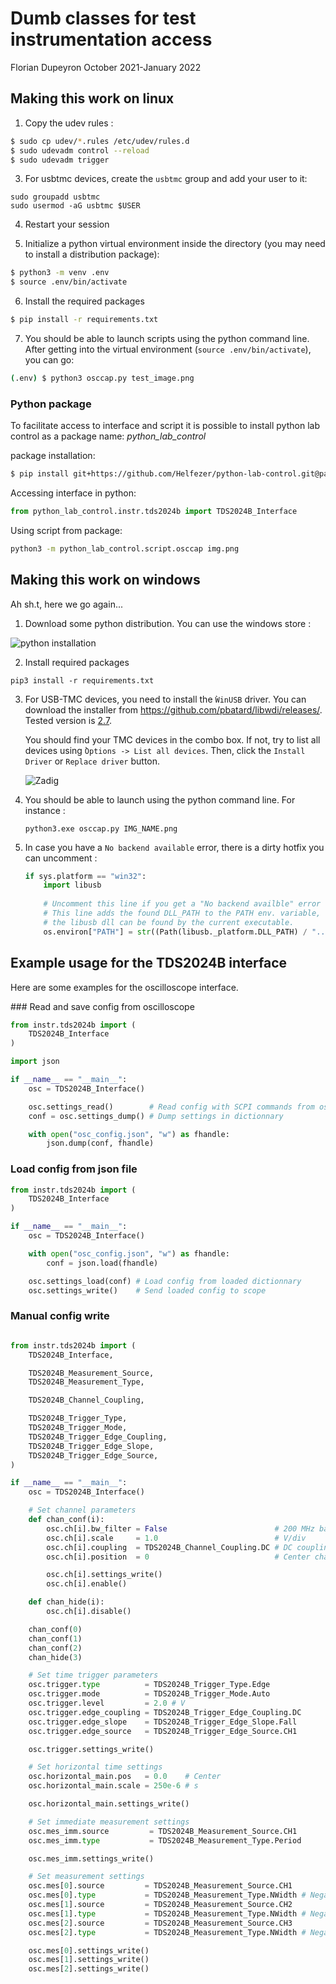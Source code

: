 Dumb classes for test instrumentation access
============================================

Florian Dupeyron
October 2021-January 2022

Making this work on linux
-------------------------

1. Copy the udev rules :

```bash
$ sudo cp udev/*.rules /etc/udev/rules.d
$ sudo udevadm control --reload
$ sudo udevadm trigger
```

3. For usbtmc devices, create the `usbtmc` group and add your user to it:

```
sudo groupadd usbtmc
sudo usermod -aG usbtmc $USER
```

4. Restart your session

5. Initialize a python virtual environment inside the directory (you may need to install a distribution package):

```bash
$ python3 -m venv .env
$ source .env/bin/activate
```

6. Install the required packages

```bash
$ pip install -r requirements.txt
```

7. You should be able to launch scripts using the python command line. After getting into the virtual environment (`source .env/bin/activate`),
   you can go:

```bash
(.env) $ python3 osccap.py test_image.png
```

### Python package

To facilitate access to interface and script it is possible to install python lab control as a package name: *python_lab_control*

package installation:
```bash
$ pip install git+https://github.com/Helfezer/python-lab-control.git@package_python
```

Accessing interface in python:
```python
from python_lab_control.instr.tds2024b import TDS2024B_Interface
```

Using script from package:
```bash
python3 -m python_lab_control.script.osccap img.png
```

Making this work on windows
---------------------------

Ah sh.t, here we go again...

1. Download some python distribution. You can use the windows store :

![python installation](doc/img/python-windows_store.png)

2. Install required packages

```
pip3 install -r requirements.txt
```

3. For USB-TMC devices, you need to install the ̀`WinUSB` driver. You can
   download the installer from https://github.com/pbatard/libwdi/releases/.
   Tested version is
   [2.7](https://github.com/pbatard/libwdi/releases/download/v1.4.1/zadig-2.7.exe).

   You should find your TMC devices in the combo box. If not, try to list all
   devices using ̀`Options -> List all devices`. Then, click the `Install Driver`
   or `Replace driver` button.

   ![Zadig](doc/img/zadig_installer.png)

4. You should be able to launch using the python command line. For instance :

   ```
   python3.exe osccap.py IMG_NAME.png
   ```

5. In case you have a `No backend available` error, there is a dirty hotfix you can
   uncomment :

   ```python
   if sys.platform == "win32":
       import libusb
       
       # Uncomment this line if you get a "No backend availble" error
       # This line adds the found DLL_PATH to the PATH env. variable, so that
       # the libusb dll can be found by the current executable.
       os.environ["PATH"] = str((Path(libusb._platform.DLL_PATH) / "..").resolve()) + os.pathsep + os.environ["PATH"]
   ```

Example usage for the TDS2024B interface
----------------------------------------

Here are some examples for the oscilloscope interface.

### Read and save config from oscilloscope

```python
from instr.tds2024b import (
	TDS2024B_Interface
)

import json

if __name__ == "__main__":
	osc = TDS2024B_Interface()

	osc.settings_read()        # Read config with SCPI commands from oscilloscope
	conf = osc.settings_dump() # Dump settings in dictionnary

	with open("osc_config.json", "w") as fhandle:
		json.dump(conf, fhandle)
```

### Load config from json file

```python
from instr.tds2024b import (
	TDS2024B_Interface
)

if __name__ == "__main__":
	osc = TDS2024B_Interface()

	with open("osc_config.json", "w") as fhandle:
		conf = json.load(fhandle)

	osc.settings_load(conf) # Load config from loaded dictionnary
	osc.settings_write()    # Send loaded config to scope
```

### Manual config write

```python

from instr.tds2024b import (
    TDS2024B_Interface,

    TDS2024B_Measurement_Source,
    TDS2024B_Measurement_Type,

    TDS2024B_Channel_Coupling,

    TDS2024B_Trigger_Type,
    TDS2024B_Trigger_Mode,
    TDS2024B_Trigger_Edge_Coupling,
    TDS2024B_Trigger_Edge_Slope,
    TDS2024B_Trigger_Edge_Source,
)

if __name__ == "__main__":
	osc = TDS2024B_Interface()

	# Set channel parameters
	def chan_conf(i):
		osc.ch[i].bw_filter = False                        # 200 MHz bandwidth
		osc.ch[i].scale     = 1.0                          # V/div
		osc.ch[i].coupling  = TDS2024B_Channel_Coupling.DC # DC coupling
		osc.ch[i].position  = 0                            # Center channel on scope

		osc.ch[i].settings_write()
		osc.ch[i].enable()

	def chan_hide(i):
		osc.ch[i].disable()

	chan_conf(0)
	chan_conf(1)
	chan_conf(2)
	chan_hide(3)

	# Set time trigger parameters
	osc.trigger.type          = TDS2024B_Trigger_Type.Edge
	osc.trigger.mode          = TDS2024B_Trigger_Mode.Auto
	osc.trigger.level         = 2.0 # V
	osc.trigger.edge_coupling = TDS2024B_Trigger_Edge_Coupling.DC
	osc.trigger.edge_slope    = TDS2024B_Trigger_Edge_Slope.Fall
	osc.trigger.edge_source   = TDS2024B_Trigger_Edge_Source.CH1

	osc.trigger.settings_write()

	# Set horizontal time settings
	osc.horizontal_main.pos   = 0.0    # Center
	osc.horizontal_main.scale = 250e-6 # s

	osc.horizontal_main.settings_write()

	# Set immediate measurement settings
	osc.mes_imm.source         = TDS2024B_Measurement_Source.CH1
	osc.mes_imm.type           = TDS2024B_Measurement_Type.Period

	osc.mes_imm.settings_write()

	# Set measurement settings
	osc.mes[0].source         = TDS2024B_Measurement_Source.CH1
	osc.mes[0].type           = TDS2024B_Measurement_Type.NWidth # Negative pulse width
	osc.mes[1].source         = TDS2024B_Measurement_Source.CH2
	osc.mes[1].type           = TDS2024B_Measurement_Type.NWidth # Negative pulse width
	osc.mes[2].source         = TDS2024B_Measurement_Source.CH3
	osc.mes[2].type           = TDS2024B_Measurement_Type.NWidth # Negative pulse width

	osc.mes[0].settings_write()
	osc.mes[1].settings_write()
	osc.mes[2].settings_write()
```

